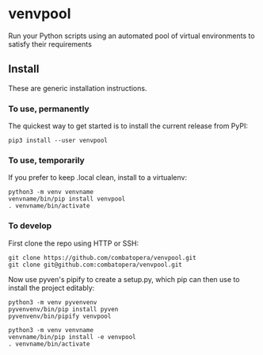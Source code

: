 # venvpool
Run your Python scripts using an automated pool of virtual environments to satisfy their requirements

## Install
These are generic installation instructions.

### To use, permanently
The quickest way to get started is to install the current release from PyPI:
```
pip3 install --user venvpool
```

### To use, temporarily
If you prefer to keep .local clean, install to a virtualenv:
```
python3 -m venv venvname
venvname/bin/pip install venvpool
. venvname/bin/activate
```

### To develop
First clone the repo using HTTP or SSH:
```
git clone https://github.com/combatopera/venvpool.git
git clone git@github.com:combatopera/venvpool.git
```
Now use pyven's pipify to create a setup.py, which pip can then use to install the project editably:
```
python3 -m venv pyvenvenv
pyvenvenv/bin/pip install pyven
pyvenvenv/bin/pipify venvpool

python3 -m venv venvname
venvname/bin/pip install -e venvpool
. venvname/bin/activate
```
